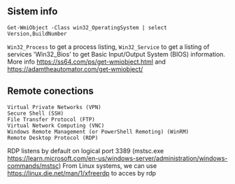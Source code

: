 ## Sistem info

`Get-WmiObject -Class win32_OperatingSystem | select Version,BuildNumber`

`Win32_Process` to get a process listing, `Win32_Service` to get a listing of services 'Win32_Bios' to get Basic Input/Output System (BIOS) information.
More info https://ss64.com/ps/get-wmiobject.html and https://adamtheautomator.com/get-wmiobject/

## Remote conections

    Virtual Private Networks (VPN)
    Secure Shell (SSH)
    File Transfer Protocol (FTP)
    Virtual Network Computing (VNC)
    Windows Remote Management (or PowerShell Remoting) (WinRM)
    Remote Desktop Protocol (RDP)

RDP listens by default on logical port 3389 (mstsc.exe https://learn.microsoft.com/en-us/windows-server/administration/windows-commands/mstsc)
From Linux systems, we can use https://linux.die.net/man/1/xfreerdp to acces by rdp
